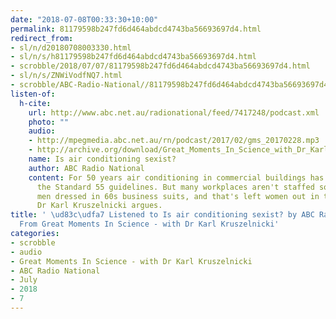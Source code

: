 ```yaml
---
date: "2018-07-08T00:33:30+10:00"
permalink: 81179598b247fd6d464abdcd4743ba56693697d4.html
redirect_from:
- sl/n/d20180708003330.html
- sl/n/s/h81179598b247fd6d464abdcd4743ba56693697d4.html
- scrobble/2018/07/07/81179598b247fd6d464abdcd4743ba56693697d4.html
- sl/n/s/ZNWiVodfNQ7.html
- scrobble/ABC-Radio-National//81179598b247fd6d464abdcd4743ba56693697d4.html
listen-of:
  h-cite:
    url: http://www.abc.net.au/radionational/feed/7417248/podcast.xml
    photo: ""
    audio:
    - http://mpegmedia.abc.net.au/rn/podcast/2017/02/gms_20170228.mp3
    - http://archive.org/download/Great_Moments_In_Science_with_Dr_Karl_Kruszelnicki-Podcast-by-ABC_Radio_National/Is_air_conditioning_sexist.mp3
    name: Is air conditioning sexist?
    author: ABC Radio National
    content: For 50 years air conditioning in commercial buildings has been set using
      the Standard 55 guidelines. But many workplaces aren't staffed solely with 40-year-old
      men dressed in 60s business suits, and that's left women out in the cold, as
      Dr Karl Kruszelnicki argues.
title: ' \ud83c\udfa7 Listened to Is air conditioning sexist? by ABC Radio National
  From Great Moments In Science - with Dr Karl Kruszelnicki'
categories:
- scrobble
- audio
- Great Moments In Science - with Dr Karl Kruszelnicki
- ABC Radio National
- July
- 2018
- 7
---
```

